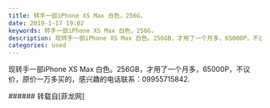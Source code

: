```yaml
---
title: 转手一部iPhone XS Max 白色，256G，
date: 2019-1-17 19:02
keywords: 转手一部iPhone XS Max 白色，256G，
description: 现转手一部iPhone XS Max 白色。256GB，才用了一个月多，65000P，不议价，原价一万多买的，感兴趣的电话联系：09955715842.
categories: used
---
```

<td class="t_f" id="postmessage_2724395">

现转手一部iPhone XS Max 白色。256GB，才用了一个月多，65000P，不议价，原价一万多买的，感兴趣的电话联系：09955715842.<br/>
</td>
###### 转载自[菲龙网]